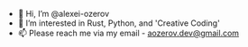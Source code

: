 - 👋 Hi, I’m @alexei-ozerov
- 👀 I’m interested in Rust, Python, and 'Creative Coding'
- 📫 Please reach me via my email - aozerov.dev@gmail.com
